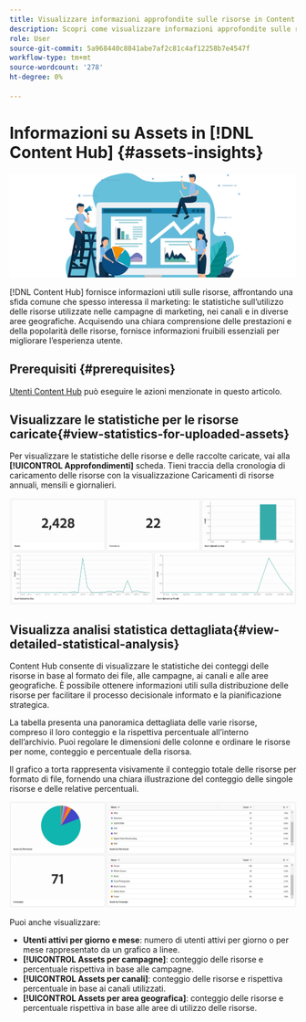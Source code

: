 ```yaml
---
title: Visualizzare informazioni approfondite sulle risorse in Content Hub
description: Scopri come visualizzare informazioni approfondite sulle risorse in [!DNL Content Hub]
role: User
source-git-commit: 5a968440c8841abe7af2c81c4af12258b7e4547f
workflow-type: tm+mt
source-wordcount: '278'
ht-degree: 0%

---
```


# Informazioni su Assets in [!DNL Content Hub] {#assets-insights}

![Approfondimenti su Assets](assets/asset-insights-banner.jpg)

[!DNL Content Hub] fornisce informazioni utili sulle risorse, affrontando una sfida comune che spesso interessa il marketing: le statistiche sull’utilizzo delle risorse utilizzate nelle campagne di marketing, nei canali e in diverse aree geografiche. Acquisendo una chiara comprensione delle prestazioni e della popolarità delle risorse, fornisce informazioni fruibili essenziali per migliorare l’esperienza utente.

## Prerequisiti {#prerequisites}

[Utenti Content Hub](deploy-content-hub.md#onboard-content-hub-users) può eseguire le azioni menzionate in questo articolo.

## Visualizzare le statistiche per le risorse caricate{#view-statistics-for-uploaded-assets}

Per visualizzare le statistiche delle risorse e delle raccolte caricate, vai alla **[!UICONTROL Approfondimenti]** scheda. Tieni traccia della cronologia di caricamento delle risorse con la visualizzazione Caricamenti di risorse annuali, mensili e giornalieri.

![Carica statistiche risorse](assets/assets-insights.jpg)

<!-- You can track the upload history of your assets over the past 30 days or gain a more comprehensive view with data spanning the last 12 months. This feature enables you to evaluate the upload count of assets.  -->

<!-- Go to the **[!UICONTROL [!DNL Insights]]** tab.

2. Select the desired time frame to view the statistics; you can opt for either last 30 days or last 12 months.

Data for the selected time frame is displayed, including the upload count for the specified duration. -->

## Visualizza analisi statistica dettagliata{#view-detailed-statistical-analysis}

Content Hub consente di visualizzare le statistiche dei conteggi delle risorse in base al formato dei file, alle campagne, ai canali e alle aree geografiche. È possibile ottenere informazioni utili sulla distribuzione delle risorse per facilitare il processo decisionale informato e la pianificazione strategica.

La tabella presenta una panoramica dettagliata delle varie risorse, compreso il loro conteggio e la rispettiva percentuale all’interno dell’archivio. Puoi regolare le dimensioni delle colonne e ordinare le risorse per nome, conteggio e percentuale della risorsa.

Il grafico a torta rappresenta visivamente il conteggio totale delle risorse per formato di file, fornendo una chiara illustrazione del conteggio delle singole risorse e delle relative percentuali.

![Statistiche di conteggio risorse per tipo di risorsa](assets/insights-categorial-view.jpg)

Puoi anche visualizzare:

* **Utenti attivi per giorno e mese**: numero di utenti attivi per giorno o per mese rappresentato da un grafico a linee.
* **[!UICONTROL Assets per campagne]**: conteggio delle risorse e percentuale rispettiva in base alle campagne.
* **[!UICONTROL Assets per canali]**: conteggio delle risorse e rispettiva percentuale in base ai canali utilizzati.
* **[!UICONTROL Assets per area geografica]**: conteggio delle risorse e percentuale rispettiva in base alle aree di utilizzo delle risorse.

